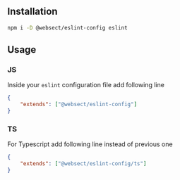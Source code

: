 ## Installation

```bash
npm i -D @websect/eslint-config eslint
```

## Usage

### JS
Inside your `eslint` configuration file add following line
```json
{
    "extends": ["@websect/eslint-config"]
}
```

### TS
For Typescript add following line instead of previous one
```json
{
    "extends": ["@websect/eslint-config/ts"]
}
```
